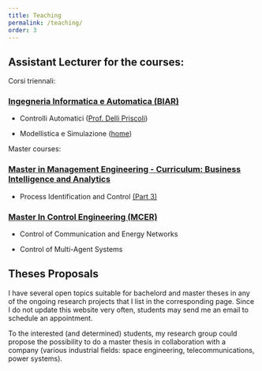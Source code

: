 ```yaml
---
title: Teaching
permalink: /teaching/
order: 3
---
```


## Assistant Lecturer for the courses:

Corsi triennali:
### [Ingegneria Informatica e Automatica (BIAR)](https://corsidilaurea.uniroma1.it/it/corso/2018/29931/home)

* Controlli Automatici ([Prof. Delli Priscoli](http://www.dis.uniroma1.it/~dellipri/ca/))

* Modellistica e Simulazione ([home](https://sites.google.com/a/dis.uniroma1.it/alessandro-di-giorgio/teaching/modellistica-e-simulazione))

Master courses:

### [Master in Management Engineering - Curriculum: Business Intelligence and Analytics](https://www.ingegneriagestionale.uniroma1.it/laureamagistrale)

* Process Identification and Control [(Part 3)](https://agiuseppi.github.io/teaching/PIC3)

### [Master In Control Engineering (MCER)](http://www.diag.uniroma1.it/automatica/?p=home&l=en)

* Control of Communication and Energy Networks 

* Control of Multi-Agent Systems

## Theses Proposals

I have several open topics suitable for bachelord and master theses in any of the ongoing research projects that I list in the corresponding page. Since I do not update this website very often, students may send me an email to schedule an appointment.

To the interested (and determined) students, my research group could propose the possibility to do a master thesis in collaboration with a company (various industrial fields: space engineering, telecommunications, power systems).



